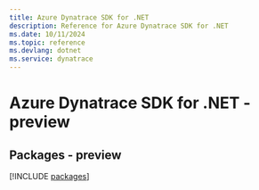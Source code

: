 ```yaml
---
title: Azure Dynatrace SDK for .NET
description: Reference for Azure Dynatrace SDK for .NET
ms.date: 10/11/2024
ms.topic: reference
ms.devlang: dotnet
ms.service: dynatrace
---
```

# Azure Dynatrace SDK for .NET - preview
## Packages - preview
[!INCLUDE [packages](dynatrace-index.md)]